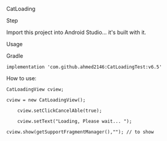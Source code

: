 CatLoading

Step

Import this project into Android Studio... it's built with it.

Usage

Gradle

	implementation 'com.github.ahmed2146:CatLoadingTest:v6.5'

How to use:

	CatLoadingView cview;

	cview = new CatLoadingView();

		cview.setClickCancelAble(true);

		cview.setText("Loading, Please wait... ");

	cview.show(getSupportFragmentManager(),""); // to show
